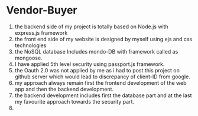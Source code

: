 # Vendor-Buyer

1. the backend side of my project is totally based on Node.js with express.js framework
2. the front end side of my website is designed by myself using ejs and css technologies
3. the NoSQL database Includes mondo-DB with framework called as mongoose.
4. I have applied 5th level security using passport.js framework.
5. the Oauth 2.0 was not applied by me as i had to post this project on github server which would lead to discrepancy of client-ID from google.
6. my approach always remain first the frontend development of the web app and then the backend development.
7. the backend development includes first the database part and at the last my favourite approach towards the security part.
8. 
